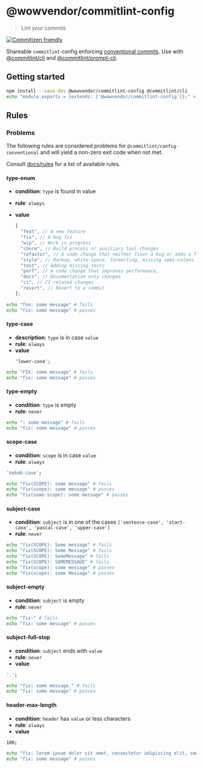 # @wowvendor/commitlint-config

> Lint your commits

[![Commitizen friendly](https://img.shields.io/badge/commitizen-friendly-brightgreen.svg)](http://commitizen.github.io/cz-cli/)

Shareable `commitlint` config enforcing [conventional commits](https://conventionalcommits.org/). Use with
[@commitlint/cli](https://npm.im/@commitlint/cli) and [@commitlint/prompt-cli](https://npm.im/@commitlint/prompt-cli).

## Getting started

```sh
npm install --save-dev @wowvendor/commitlint-config @commitlint/cli
echo "module.exports = {extends: ['@wowvendor/commitlint-config']};" > commitlint.config.js
```

## Rules

### Problems

The following rules are considered problems for `@commitlint/config-conventional` and will yield a non-zero exit code
when not met.

Consult [docs/rules](https://conventional-changelog.github.io/commitlint/#/reference-rules) for a list of available
rules.

#### type-enum

- **condition**: `type` is found in value
- **rule**: `always`
- **value**

  ```javascript
  [
    "feat", // A new feature
    "fix", // A bug fix
    "wip", // Work in progress
    "chore", // Build process or auxiliary tool changes
    "refactor", // A code change that neither fixes a bug or adds a feature
    "style", // Markup, white-space, formatting, missing semi-colons...
    "test", // Adding missing tests
    "perf", // A code change that improves performance,
    "docs", // Documentation only changes
    "ci", // CI related changes
    "revert", // Revert to a commit
  ];
  ```

```sh
echo "foo: some message" # fails
echo "fix: some message" # passes
```

#### type-case

- **description**: `type` is in case `value`
- **rule**: `always`
- **value**
  ```shell script
  'lower-case';
  ```

```sh
echo "FIX: some message" # fails
echo "fix: some message" # passes
```

#### type-empty

- **condition**: `type` is empty
- **rule**: `never`

```sh
echo ": some message" # fails
echo "fix: some message" # passes
```

#### scope-case

- **condition**: `scope` is in case `value`
- **rule**: `always`

```sh
'kebab-case';
```

```sh
echo "fix(SCOPE): some message" # fails
echo "fix(scope): some message" # passes
echo "fix(some-scope): some message" # passes
```

#### subject-case

- **condition**: `subject` is in one of the cases `['sentence-case', 'start-case', 'pascal-case', 'upper-case']`
- **rule**: `never`

```sh
echo "fix(SCOPE): Some message" # fails
echo "fix(SCOPE): Some Message" # fails
echo "fix(SCOPE): SomeMessage" # fails
echo "fix(SCOPE): SOMEMESSAGE" # fails
echo "fix(scope): some message" # passes
echo "fix(scope): some Message" # passes
```

#### subject-empty

- **condition**: `subject` is empty
- **rule**: `never`

```sh
echo "fix:" # fails
echo "fix: some message" # passes
```

#### subject-full-stop

- **condition**: `subject` ends with `value`
- **rule**: `never`
- **value**

```sh
'.';
```

```sh
echo "fix: some message." # fails
echo "fix: some message" # passes
```

#### header-max-length

- **condition**: `header` has `value` or less characters
- **rule**: `always`
- **value**

```sh
100;
```

```sh
echo "fix: lorem ipsum dolor sit amet, consectetur adipiscing elit, sed do eiusmod tempor incididunt ut labore" # fails
echo "fix: some message" # passes
```
